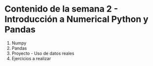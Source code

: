 # Contenido de la semana 2 - Introducción a Numerical Python y Pandas

1. Numpy
2. Pandas
3. Proyecto - Uso de datos reales 
4. Ejercicios a realizar
